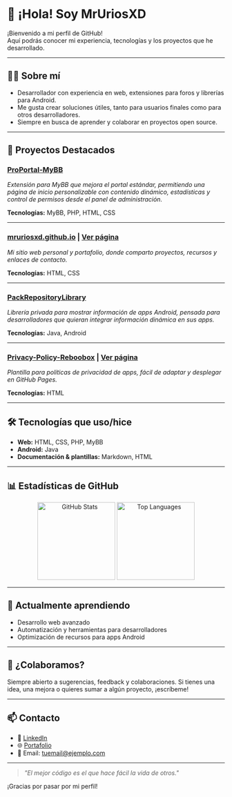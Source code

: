 # 👋 ¡Hola! Soy MrUriosXD

¡Bienvenido a mi perfil de GitHub!  
Aquí podrás conocer mi experiencia, tecnologías y los proyectos que he desarrollado.

---

## 🧑‍💻 Sobre mí

- Desarrollador con experiencia en web, extensiones para foros y librerías para Android.
- Me gusta crear soluciones útiles, tanto para usuarios finales como para otros desarrolladores.
- Siempre en busca de aprender y colaborar en proyectos open source.

---

## 🚀 Proyectos Destacados

### [ProPortal-MyBB](https://github.com/MrUriosXD/ProPortal-MyBB)
_Extensión para MyBB que mejora el portal estándar, permitiendo una página de inicio personalizable con contenido dinámico, estadísticas y control de permisos desde el panel de administración._

**Tecnologías:** MyBB, PHP, HTML, CSS

---

### [mruriosxd.github.io](https://github.com/MrUriosXD/mruriosxd.github.io) | [Ver página](http://mruriosxd.github.io)
_Mi sitio web personal y portafolio, donde comparto proyectos, recursos y enlaces de contacto._

**Tecnologías:** HTML, CSS

---

### [PackRepositoryLibrary](https://github.com/MrUriosXD/PackRepositoryLibrary)
_Librería privada para mostrar información de apps Android, pensada para desarrolladores que quieran integrar información dinámica en sus apps._

**Tecnologías:** Java, Android

---

### [Privacy-Policy-Reboobox](https://github.com/MrUriosXD/Privacy-Policy-Reboobox) | [Ver página](https://mruriosxd.github.io/Privacy-Policy-Reboobox/)
_Plantilla para políticas de privacidad de apps, fácil de adaptar y desplegar en GitHub Pages._

**Tecnologías:** HTML

---

## 🛠️ Tecnologías que uso/hice

- **Web:** HTML, CSS, PHP, MyBB
- **Android:** Java
- **Documentación & plantillas:** Markdown, HTML

---

## 📊 Estadísticas de GitHub

<p align="center">
  <img src="https://github-readme-stats.vercel.app/api?username=MrUriosXD&show_icons=true&theme=github_dark" alt="GitHub Stats" height="180em"/>
  <img src="https://github-readme-stats.vercel.app/api/top-langs/?username=MrUriosXD&layout=compact&theme=github_dark" alt="Top Languages" height="180em"/>
</p>

---

## 🌱 Actualmente aprendiendo

- Desarrollo web avanzado
- Automatización y herramientas para desarrolladores
- Optimización de recursos para apps Android

---

## 🤝 ¿Colaboramos?

Siempre abierto a sugerencias, feedback y colaboraciones. Si tienes una idea, una mejora o quieres sumar a algún proyecto, ¡escríbeme!

---

## 📫 Contacto

- 💼 [LinkedIn](https://www.linkedin.com/in/tuusuario)
- 🌐 [Portafolio](http://mruriosxd.github.io)
- 📧 Email: tuemail@ejemplo.com

---

> _"El mejor código es el que hace fácil la vida de otros."_

¡Gracias por pasar por mi perfil!
